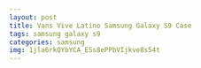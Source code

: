 ```yaml
---
layout: post
title: Vans Vive Latino Samsung Galaxy S9 Case
tags: samsung galaxy s9
categories: samsung
img: 1jla6rkQYbYCA_ESs8ePPbVIjkve8s54t
---
```

